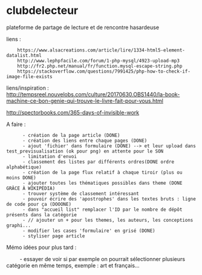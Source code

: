 # clubdelecteur
plateforme de partage de lecture et de rencontre hasardeuse 


liens : 

        https://www.alsacreations.com/article/lire/1334-html5-element-datalist.html
        http://www.lephpfacile.com/forum/1-php-mysql/4923-upload-mp3
        http://fr2.php.net/manual/fr/function.mysql-escape-string.php
        https://stackoverflow.com/questions/7991425/php-how-to-check-if-image-file-exists
        
liens/inspiration :
http://tempsreel.nouvelobs.com/culture/20170630.OBS1440/la-book-machine-ce-bon-genie-qui-trouve-le-livre-fait-pour-vous.html

http://spectorbooks.com/365-days-of-invisible-work

A faire : 
       
          - création de la page article (DONE)
          - création des liens entre chaque pages (DONE)
          - ajout 'fichier' dans formulaire (DONE) --> et leur upload dans test_previsualisation (ok pour png) en attente pour le SON
          - limitation d'envoi 
          - classement des listes par différents ordres(DONE ordre alphabétique)
          - création de la page flux relatif à chaque tiroir (plus ou moins DONE)
          - ajouter toutes les thématiques possibles dans theme (DONE GRÂCE À WIKIPÉDIA)
          - trouver système de classement intéressant 
          - pouvoir écrire des 'apostrophes' dans les textes bruts : ligne de code pour ça (DOOONE)
          - dans "accueil list" remplacer l'ID par le nombre de dépôt présents dans la catégorie
          - // ajouter un + pour les themes, les auteurs, les conceptions graphi...
          - modifier les cases 'formulaire' en grisé (DONE)
          - styliser page article
            
          
          
          
Mémo idées pour plus tard :
          
        
          - essayer de voir si par exemple on pourrait sélectionner plusieurs catégorie en même temps, exemple :                         art et français...
